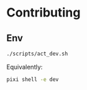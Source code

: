 # Contributing

## Env

```bash
./scripts/act_dev.sh
```

Equivalently:

```bash
pixi shell -e dev
```
